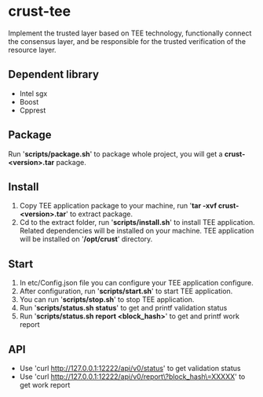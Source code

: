 # crust-tee
Implement the trusted layer based on TEE technology, functionally connect  the consensus layer, and be responsible for the trusted verification of the resource layer.

## Dependent library
- Intel sgx
- Boost
- Cpprest

## Package
Run '**scripts/package.sh**' to package whole project, you will get a **crust-\<version\>.tar** package.

## Install
1. Copy TEE application package to your machine, run '**tar -xvf crust-\<version\>.tar**' to extract package.
1. Cd to the extract folder, run '**scripts/install.sh**' to install TEE application. Related dependencies will be installed on your machine. TEE application will be installed on '**/opt/crust**' directory.

## Start
1. In etc/Config.json file you can configure your TEE application configure.
1. After configuration, run '**scripts/start.sh**' to start TEE application.
1. You can run '**scripts/stop.sh**' to stop TEE application.
1. Run '**scripts/status.sh status**' to get and printf validation status
1. Run '**scripts/status.sh report <block_hash>**' to get and printf work report

## API
- Use 'curl http://127.0.0.1:12222/api/v0/status' to get validation status
- Use 'curl http://127.0.0.1:12222/api/v0/report\?block_hash\=XXXXX' to get work report


